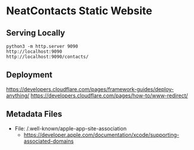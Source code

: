 # NeatContacts Static Website

## Serving Locally

```shell
python3 -m http.server 9090
http://localhost:9090
http://localhost:9090/contacts/
```

## Deployment

<https://developers.cloudflare.com/pages/framework-guides/deploy-anything/>
<https://developers.cloudflare.com/pages/how-to/www-redirect/>

## Metadata Files

- File: /.well-known/apple-app-site-association
  - <https://developer.apple.com/documentation/xcode/supporting-associated-domains>
